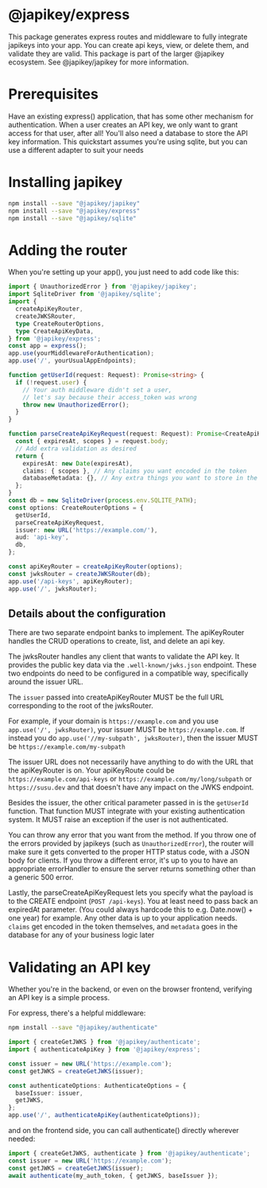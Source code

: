 # @japikey/express

This package generates express routes and middleware to fully integrate japikeys into your app. You can create api keys, view, or delete them, and validate they are valid.
This package is part of the larger @japikey ecosystem. See @japikey/japikey for more information.

# Prerequisites

Have an existing express() application, that has some other mechanism for authentication. When a user creates an API key, we only want to grant access for that user, after all! You'll also need a database to store the API key information. This quickstart assumes you're using sqlite, but you can use a different adapter to suit your needs

# Installing japikey

```bash
npm install --save "@japikey/japikey"
npm install --save "@japikey/express"
npm install --save "@japikey/sqlite"
```

# Adding the router

When you're setting up your app(), you just need to add code like this:

```ts
import { UnauthorizedError } from '@japikey/japikey';
import SqliteDriver from '@japikey/sqlite';
import {
  createApiKeyRouter,
  createJWKSRouter,
  type CreateRouterOptions,
  type CreateApiKeyData,
} from '@japikey/express';
const app = express();
app.use(yourMiddlewareForAuthentication);
app.use('/', yourUsualAppEndpoints);

function getUserId(request: Request): Promise<string> {
  if (!request.user) {
    // Your auth middleware didn't set a user,
    // let's say because their access_token was wrong
    throw new UnauthorizedError();
  }
}

function parseCreateApiKeyRequest(request: Request): Promise<CreateApiKeyData> {
  const { expiresAt, scopes } = request.body;
  // Add extra validation as desired
  return {
    expiresAt: new Date(expiresAt),
    claims: { scopes }, // Any claims you want encoded in the token
    databaseMetadata: {}, // Any extra things you want to store in the database
  };
}
const db = new SqliteDriver(process.env.SQLITE_PATH);
const options: CreateRouterOptions = {
  getUserId,
  parseCreateApiKeyRequest,
  issuer: new URL('https://example.com/'),
  aud: 'api-key',
  db,
};

const apiKeyRouter = createApiKeyRouter(options);
const jwksRouter = createJWKSRouter(db);
app.use('/api-keys', apiKeyRouter);
app.use('/', jwksRouter);
```

## Details about the configuration

There are two separate endpoint banks to implement. The apiKeyRouter handles the CRUD operations to create, list, and delete an api key.

The jwksRouter handles any client that wants to validate the API key. It provides the public key data via the `.well-known/jwks.json` endpoint. These two endpoints do need to be configured in a compatible way, specifically around the issuer URL.

The `issuer` passed into createApiKeyRouter MUST be the full URL corresponding to the root of the jwksRouter.

For example, if your domain is `https://example.com` and you use `app.use('/', jwksRouter)`, your issuer MUST be `https://example.com`. If instead you do `app.use('//my-subpath', jwksRouter)`, then the issuer MUST be `https://example.com/my-subpath`

The issuer URL does not necessarily have anything to do with the URL that the apiKeyRouter is on. Your apiKeyRoute could be `https://example.com/api-keys` or `https://example.com/my/long/subpath` or `https://susu.dev` and that doesn't have any impact on the JWKS endpoint.

Besides the issuer, the other critical parameter passed in is the `getUserId` function. That function MUST integrate with your existing authentication system. It MUST raise an exception if the user is not authenticated.

You can throw any error that you want from the method. If you throw one of the errors provided by japikeys (such as `UnauthorizedError`), the router will make sure it gets converted to the proper HTTP status code, with a JSON body for clients. If you throw a different error, it's up to you to have an appropriate errorHandler to ensure the server returns something other than a generic 500 error.

Lastly, the parseCreateApiKeyRequest lets you specify what the payload is to the CREATE endpoint (`POST /api-keys`). You at least need to pass back an expiredAt parameter. (You could always hardcode this to e.g. Date.now() + one year) for example. Any other data is up to your application needs. `claims` get encoded in the token themselves, and `metadata` goes in the database for any of your business logic later

# Validating an API key

Whether you're in the backend, or even on the browser frontend, verifying an API key is a simple process.

For express, there's a helpful middleware:

```bash
npm install --save "@japikey/authenticate"
```

```ts
import { createGetJWKS } from '@japikey/authenticate';
import { authenticateApiKey } from '@japikey/express';

const issuer = new URL('https://example.com');
const getJWKS = createGetJWKS(issuer);

const authenticateOptions: AuthenticateOptions = {
  baseIssuer: issuer,
  getJWKS,
};
app.use('/', authenticateApiKey(authenticateOptions));
```

and on the frontend side, you can call authenticate() directly wherever needed:

```ts
import { createGetJWKS, authenticate } from '@japikey/authenticate';
const issuer = new URL('https://example.com');
const getJWKS = createGetJWKS(issuer);
await authenticate(my_auth_token, { getJWKS, baseIssuer });
```
